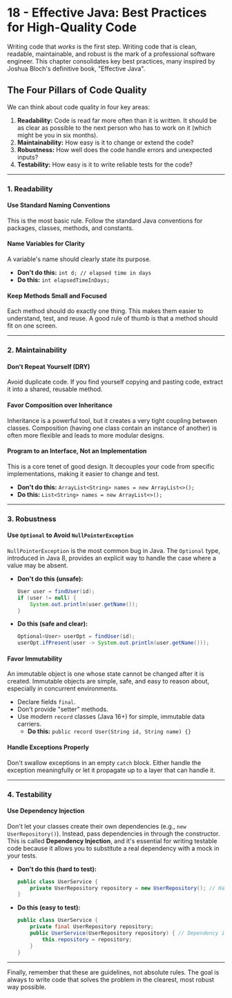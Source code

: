 # 18 - Effective Java: Best Practices for High-Quality Code

Writing code that *works* is the first step. Writing code that is clean, readable, maintainable, and robust is the mark of a professional software engineer. This chapter consolidates key best practices, many inspired by Joshua Bloch's definitive book, "Effective Java".

## The Four Pillars of Code Quality

We can think about code quality in four key areas:

1.  **Readability:** Code is read far more often than it is written. It should be as clear as possible to the next person who has to work on it (which might be you in six months).
2.  **Maintainability:** How easy is it to change or extend the code?
3.  **Robustness:** How well does the code handle errors and unexpected inputs?
4.  **Testability:** How easy is it to write reliable tests for the code?

---

### 1. Readability

#### Use Standard Naming Conventions
This is the most basic rule. Follow the standard Java conventions for packages, classes, methods, and constants.

#### Name Variables for Clarity
A variable's name should clearly state its purpose.

*   **Don't do this:** `int d; // elapsed time in days`
*   **Do this:** `int elapsedTimeInDays;`

#### Keep Methods Small and Focused
Each method should do exactly one thing. This makes them easier to understand, test, and reuse. A good rule of thumb is that a method should fit on one screen.

---

### 2. Maintainability

#### Don't Repeat Yourself (DRY)
Avoid duplicate code. If you find yourself copying and pasting code, extract it into a shared, reusable method.

#### Favor Composition over Inheritance
Inheritance is a powerful tool, but it creates a very tight coupling between classes. Composition (having one class contain an instance of another) is often more flexible and leads to more modular designs.

#### Program to an Interface, Not an Implementation
This is a core tenet of good design. It decouples your code from specific implementations, making it easier to change and test.

*   **Don't do this:** `ArrayList<String> names = new ArrayList<>();`
*   **Do this:** `List<String> names = new ArrayList<>();`

---

### 3. Robustness

#### Use `Optional` to Avoid `NullPointerException`
`NullPointerException` is the most common bug in Java. The `Optional` type, introduced in Java 8, provides an explicit way to handle the case where a value may be absent.

*   **Don't do this (unsafe):**
    ```java
    User user = findUser(id);
    if (user != null) {
        System.out.println(user.getName());
    }
    ```
*   **Do this (safe and clear):**
    ```java
    Optional<User> userOpt = findUser(id);
    userOpt.ifPresent(user -> System.out.println(user.getName()));
    ```

#### Favor Immutability
An immutable object is one whose state cannot be changed after it is created. Immutable objects are simple, safe, and easy to reason about, especially in concurrent environments.

*   Declare fields `final`.
*   Don't provide "setter" methods.
*   Use modern `record` classes (Java 16+) for simple, immutable data carriers.
    *   **Do this:** `public record User(String id, String name) {}`

#### Handle Exceptions Properly
Don't swallow exceptions in an empty `catch` block. Either handle the exception meaningfully or let it propagate up to a layer that can handle it.

---

### 4. Testability

#### Use Dependency Injection
Don't let your classes create their own dependencies (e.g., `new UserRepository()`). Instead, pass dependencies in through the constructor. This is called **Dependency Injection**, and it's essential for writing testable code because it allows you to substitute a real dependency with a mock in your tests.

*   **Don't do this (hard to test):**
    ```java
    public class UserService {
        private UserRepository repository = new UserRepository(); // Hard-coded dependency
    }
    ```
*   **Do this (easy to test):**
    ```java
    public class UserService {
        private final UserRepository repository;
        public UserService(UserRepository repository) { // Dependency is injected
            this.repository = repository;
        }
    }
    ```
---

Finally, remember that these are guidelines, not absolute rules. The goal is always to write code that solves the problem in the clearest, most robust way possible.
